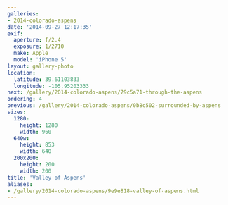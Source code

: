 ```yaml
---
galleries:
- 2014-colorado-aspens
date: '2014-09-27 12:17:35'
exif:
  aperture: f/2.4
  exposure: 1/2710
  make: Apple
  model: 'iPhone 5'
layout: gallery-photo
location:
  latitude: 39.61103833
  longitude: -105.95203333
next: /gallery/2014-colorado-aspens/79c5a71-through-the-aspens
ordering: 4
previous: /gallery/2014-colorado-aspens/0b8c502-surrounded-by-aspens
sizes:
  1280:
    height: 1280
    width: 960
  640w:
    height: 853
    width: 640
  200x200:
    height: 200
    width: 200
title: 'Valley of Aspens'
aliases:
- /gallery/2014-colorado-aspens/9e9e818-valley-of-aspens.html
---
```

